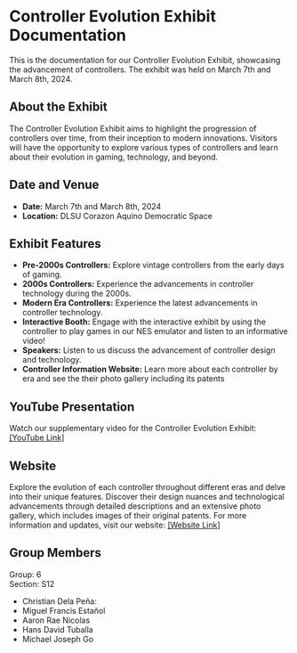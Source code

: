 # Controller Evolution Exhibit Documentation

This is the documentation for our Controller Evolution Exhibit, showcasing the advancement of controllers. The exhibit was held on March 7th and March 8th, 2024.

## About the Exhibit
The Controller Evolution Exhibit aims to highlight the progression of controllers over time, from their inception to modern innovations. Visitors will have the opportunity to explore various types of controllers and learn about their evolution in gaming, technology, and beyond.

## Date and Venue
- **Date:** March 7th and March 8th, 2024
- **Location:** DLSU Corazon Aquino Democratic Space

## Exhibit Features
- **Pre-2000s Controllers:** Explore vintage controllers from the early days of gaming.
- **2000s Controllers:** Experience the advancements in controller technology during the 2000s.
- **Modern Era Controllers:** Experience the latest advancements in controller technology.
- **Interactive Booth:** Engage with the interactive exhibit by using the controller to play games in our NES emulator and listen to an informative video!
- **Speakers:** Listen to us discuss the advancement of controller design and technology.
- **Controller Information Website:** Learn more about each controller by era and see the their photo gallery including its patents

## YouTube Presentation
Watch our supplementary video for the Controller Evolution Exhibit: [[YouTube Link]](https://www.youtube.com/watch?v=VeBN8nkSv3I)

## Website
Explore the evolution of each controller throughout different eras and delve into their unique features. Discover their design nuances and technological advancements through detailed descriptions and an extensive photo gallery, which includes images of their original patents.
For more information and updates, visit our website: [[Website Link]](https://www.figma.com/proto/4fPinEYZIjMQBbAwDjS6Qp/EVOLUTION-OF-CONTROLLERS?page-id=0%3A1&type=design&node-id=1-2&viewport=-156%2C-16%2C0.16&t=FmpQ0yX4j9aIBPps-1&scaling=scale-down&starting-point-node-id=1%3A2&mode=design)


## Group Members
Group: 6 <br />
Section: S12 <br />
- Christian Dela Peña: 
- Miguel Francis Estañol
- Aaron Rae Nicolas
- Hans David Tuballa
- Michael Joseph Go

